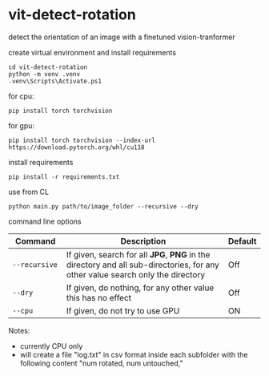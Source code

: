 # vit-detect-rotation
detect the orientation of an image with a finetuned vision-tranformer



create virtual environment and install requirements
```
cd vit-detect-rotation
python -m venv .venv
.venv\Scripts\Activate.ps1

```
for cpu:
```
pip install torch torchvision
```
for gpu:
```
pip install torch torchvision --index-url https://download.pytorch.org/whl/cu118
```

install requirements
```
pip install -r requirements.txt
```

use from CL
```
python main.py path/to/image_folder --recursive --dry
```  

command line options

| Command | Description | Default |
| ----- | ----- | ----- |
| `--recursive    ` | If given, search for all **JPG**, **PNG** in the directory and all sub-directories, for any other value search only the directory | Off |
| `--dry    ` | If given, do nothing, for any other value this has no effect | Off |
| `--cpu    ` | If given, do not try to use GPU | ON |



Notes:
  - currently CPU only
  - will create a file "log.txt" in csv format inside each subfolder with the following content "num rotated, num untouched,"
